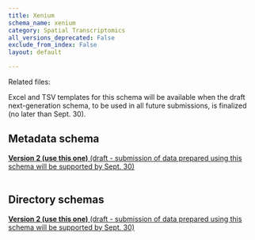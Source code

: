 ```yaml
---
title: Xenium
schema_name: xenium
category: Spatial Transcriptomics
all_versions_deprecated: False
exclude_from_index: False
layout: default

---
```


Related files:

Excel and TSV templates for this schema will be available when the draft next-generation schema, to be used in all future submissions, is finalized (no later than Sept. 30).



## Metadata schema


<summary><a href="https://docs.google.com/spreadsheets/d/1kd1UQ2il-eW-MTM4iEotyAxa8M_hcwn8yQJTU_II-F8"><b>Version 2 (use this one)</b> (draft - submission of data prepared using this schema will be supported by Sept. 30)</a></summary>



<br>

## Directory schemas
<summary><a href="https://docs.google.com/spreadsheets/d/1LE-iyY2E6eP4E8jhgP6rhsvjESrdHXWYrMwKTvNkI5Y"><b>Version 2 (use this one)</b> (draft - submission of data prepared using this schema will be supported by Sept. 30) </a></summary>

